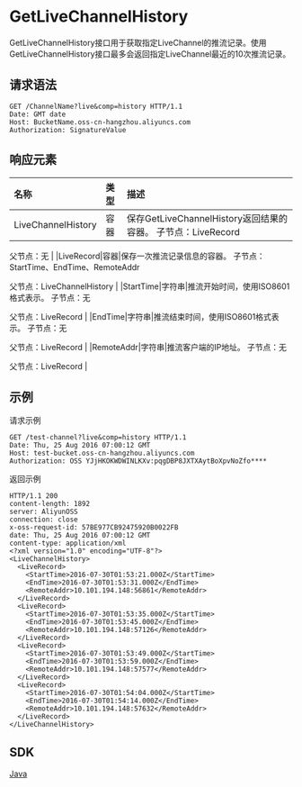 # GetLiveChannelHistory

GetLiveChannelHistory接口用于获取指定LiveChannel的推流记录。使用GetLiveChannelHistory接口最多会返回指定LiveChannel最近的10次推流记录。

## 请求语法

```
GET /ChannelName?live&comp=history HTTP/1.1
Date: GMT date
Host: BucketName.oss-cn-hangzhou.aliyuncs.com
Authorization: SignatureValue
```

## 响应元素

|名称|类型|描述|
|:-|:-|:-|
|LiveChannelHistory|容器|保存GetLiveChannelHistory返回结果的容器。 子节点：LiveRecord

父节点：无 |
|LiveRecord|容器|保存一次推流记录信息的容器。 子节点：StartTime、EndTime、RemoteAddr

父节点：LiveChannelHistory |
|StartTime|字符串|推流开始时间，使用ISO8601格式表示。 子节点：无

父节点：LiveRecord |
|EndTime|字符串|推流结束时间，使用ISO8601格式表示。 子节点：无

父节点：LiveRecord |
|RemoteAddr|字符串|推流客户端的IP地址。 子节点：无

父节点：LiveRecord |

## 示例

请求示例

```
GET /test-channel?live&comp=history HTTP/1.1
Date: Thu, 25 Aug 2016 07:00:12 GMT
Host: test-bucket.oss-cn-hangzhou.aliyuncs.com
Authorization: OSS YJjHKOKWDWINLKXv:pqgDBP8JXTXAytBoXpvNoZfo****
```

返回示例

```
HTTP/1.1 200
content-length: 1892
server: AliyunOSS
connection: close
x-oss-request-id: 57BE977CB92475920B0022FB
date: Thu, 25 Aug 2016 07:00:12 GMT
content-type: application/xml
<?xml version="1.0" encoding="UTF-8"?>
<LiveChannelHistory>
  <LiveRecord>
    <StartTime>2016-07-30T01:53:21.000Z</StartTime>
    <EndTime>2016-07-30T01:53:31.000Z</EndTime>
    <RemoteAddr>10.101.194.148:56861</RemoteAddr>
  </LiveRecord>
  <LiveRecord>
    <StartTime>2016-07-30T01:53:35.000Z</StartTime>
    <EndTime>2016-07-30T01:53:45.000Z</EndTime>
    <RemoteAddr>10.101.194.148:57126</RemoteAddr>
  </LiveRecord>
  <LiveRecord>
    <StartTime>2016-07-30T01:53:49.000Z</StartTime>
    <EndTime>2016-07-30T01:53:59.000Z</EndTime>
    <RemoteAddr>10.101.194.148:57577</RemoteAddr>
  </LiveRecord>
  <LiveRecord>
    <StartTime>2016-07-30T01:54:04.000Z</StartTime>
    <EndTime>2016-07-30T01:54:14.000Z</EndTime>
    <RemoteAddr>10.101.194.148:57632</RemoteAddr>
  </LiveRecord>
</LiveChannelHistory>
```

## SDK

[Java]()


